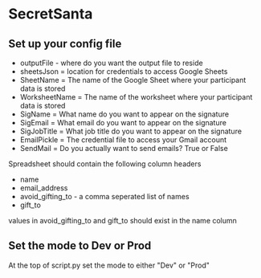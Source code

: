 # SecretSanta

## Set up your config file

- outputFile - where do you want the output file to reside
- sheetsJson = location for credentials to access Google Sheets
- SheetName = The name of the Google Sheet where your participant data is stored
- WorksheetName = The name of the worksheet where your participant data is stored
- SigName = What name do you want to appear on the signature
- SigEmail = What email do you want to appear on the signature
- SigJobTitle = What job title do you want to appear on the signature
- EmailPickle = The credential file to access your Gmail account
- SendMail = Do you actually want to send emails? True or False

Spreadsheet should contain the following column headers

- name	
- email_address	
- avoid_gifting_to	- a comma seperated list of names
- gift_to

values in avoid_gifting_to and gift_to should exist in the name column

## Set the mode to Dev or Prod

At the top of script.py set the mode to either "Dev" or "Prod"

